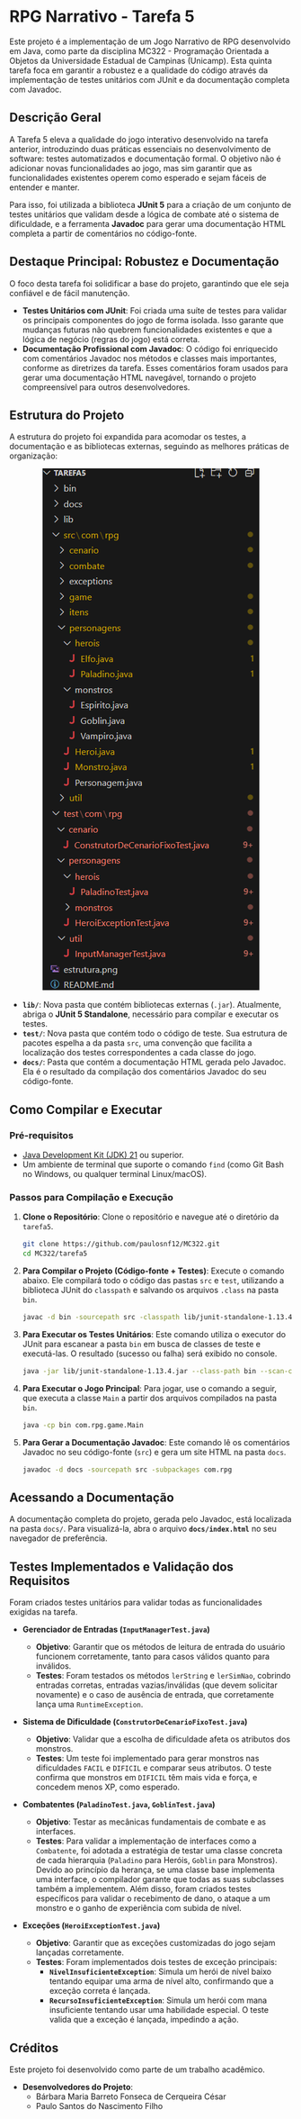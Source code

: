 # RPG Narrativo - Tarefa 5

Este projeto é a implementação de um Jogo Narrativo de RPG desenvolvido em Java, como parte da disciplina MC322 - Programação Orientada a Objetos da Universidade Estadual de Campinas (Unicamp). Esta quinta tarefa foca em garantir a robustez e a qualidade do código através da implementação de testes unitários com JUnit e da documentação completa com Javadoc.

## Descrição Geral

A Tarefa 5 eleva a qualidade do jogo interativo desenvolvido na tarefa anterior, introduzindo duas práticas essenciais no desenvolvimento de software: testes automatizados e documentação formal. O objetivo não é adicionar novas funcionalidades ao jogo, mas sim garantir que as funcionalidades existentes operem como esperado e sejam fáceis de entender e manter.

Para isso, foi utilizada a biblioteca **JUnit 5** para a criação de um conjunto de testes unitários que validam desde a lógica de combate até o sistema de dificuldade, e a ferramenta **Javadoc** para gerar uma documentação HTML completa a partir de comentários no código-fonte.

## Destaque Principal: Robustez e Documentação

O foco desta tarefa foi solidificar a base do projeto, garantindo que ele seja confiável e de fácil manutenção.

*   **Testes Unitários com JUnit**: Foi criada uma suíte de testes para validar os principais componentes do jogo de forma isolada. Isso garante que mudanças futuras não quebrem funcionalidades existentes e que a lógica de negócio (regras do jogo) está correta.
*   **Documentação Profissional com Javadoc**: O código foi enriquecido com comentários Javadoc nos métodos e classes mais importantes, conforme as diretrizes da tarefa. Esses comentários foram usados para gerar uma documentação HTML navegável, tornando o projeto compreensível para outros desenvolvedores.

## Estrutura do Projeto

A estrutura do projeto foi expandida para acomodar os testes, a documentação e as bibliotecas externas, seguindo as melhores práticas de organização:

<p align="center">
  <img src="estrutura.png" alt="Estrutura do projeto da Tarefa 5"/>
</p>

*   **`lib/`**: Nova pasta que contém bibliotecas externas (`.jar`). Atualmente, abriga o **JUnit 5 Standalone**, necessário para compilar e executar os testes.
*   **`test/`**: Nova pasta que contém todo o código de teste. Sua estrutura de pacotes espelha a da pasta `src`, uma convenção que facilita a localização dos testes correspondentes a cada classe do jogo.
*   **`docs/`**: Pasta que contém a documentação HTML gerada pelo Javadoc. Ela é o resultado da compilação dos comentários Javadoc do seu código-fonte.

## Como Compilar e Executar

### Pré-requisitos

*   [Java Development Kit (JDK) 21](https://www.oracle.com/java/technologies/downloads/) ou superior.
*   Um ambiente de terminal que suporte o comando `find` (como Git Bash no Windows, ou qualquer terminal Linux/macOS).

### Passos para Compilação e Execução

1.  **Clone o Repositório**:
    Clone o repositório e navegue até o diretório da `tarefa5`.
    ```bash
    git clone https://github.com/paulosnf12/MC322.git
    cd MC322/tarefa5
    ```

2.  **Para Compilar o Projeto (Código-fonte + Testes)**:
    Execute o comando abaixo. Ele compilará todo o código das pastas `src` e `test`, utilizando a biblioteca JUnit do `classpath` e salvando os arquivos `.class` na pasta `bin`.
    ```bash
    javac -d bin -sourcepath src -classpath lib/junit-standalone-1.13.4.jar $(find src -name "*.java") $(find test -name "*.java")
    ```

3.  **Para Executar os Testes Unitários**:
    Este comando utiliza o executor do JUnit para escanear a pasta `bin` em busca de classes de teste e executá-las. O resultado (sucesso ou falha) será exibido no console.
    ```bash
    java -jar lib/junit-standalone-1.13.4.jar --class-path bin --scan-classpath
    ```

4.  **Para Executar o Jogo Principal**:
    Para jogar, use o comando a seguir, que executa a classe `Main` a partir dos arquivos compilados na pasta `bin`.
    ```bash
    java -cp bin com.rpg.game.Main
    ```

5.  **Para Gerar a Documentação Javadoc**:
    Este comando lê os comentários Javadoc no seu código-fonte (`src`) e gera um site HTML na pasta `docs`.
    ```bash
    javadoc -d docs -sourcepath src -subpackages com.rpg
    ```

## Acessando a Documentação

A documentação completa do projeto, gerada pelo Javadoc, está localizada na pasta `docs/`. Para visualizá-la, abra o arquivo **`docs/index.html`** no seu navegador de preferência.

## Testes Implementados e Validação dos Requisitos

Foram criados testes unitários para validar todas as funcionalidades exigidas na tarefa.

-   **Gerenciador de Entradas (`InputManagerTest.java`)**
    *   **Objetivo**: Garantir que os métodos de leitura de entrada do usuário funcionem corretamente, tanto para casos válidos quanto para inválidos.
    *   **Testes**: Foram testados os métodos `lerString` e `lerSimNao`, cobrindo entradas corretas, entradas vazias/inválidas (que devem solicitar novamente) e o caso de ausência de entrada, que corretamente lança uma `RuntimeException`.

-   **Sistema de Dificuldade (`ConstrutorDeCenarioFixoTest.java`)**
    *   **Objetivo**: Validar que a escolha de dificuldade afeta os atributos dos monstros.
    *   **Testes**: Um teste foi implementado para gerar monstros nas dificuldades `FACIL` e `DIFICIL` e comparar seus atributos. O teste confirma que monstros em `DIFICIL` têm mais vida e força, e concedem menos XP, como esperado.

-   **Combatentes (`PaladinoTest.java`, `GoblinTest.java`)**
    *   **Objetivo**: Testar as mecânicas fundamentais de combate e as interfaces.
    *   **Testes**: Para validar a implementação de interfaces como a `Combatente`, foi adotada a estratégia de testar uma classe concreta de cada hierarquia (`Paladino` para Heróis, `Goblin` para Monstros). Devido ao princípio da herança, se uma classe base implementa uma interface, o compilador garante que todas as suas subclasses também a implementem. Além disso, foram criados testes específicos para validar o recebimento de dano, o ataque a um monstro e o ganho de experiência com subida de nível.

-   **Exceções (`HeroiExceptionTest.java`)**
    *   **Objetivo**: Garantir que as exceções customizadas do jogo sejam lançadas corretamente.
    *   **Testes**: Foram implementados dois testes de exceção principais:
        *   **`NivelInsuficienteException`**: Simula um herói de nível baixo tentando equipar uma arma de nível alto, confirmando que a exceção correta é lançada.
        *   **`RecursoInsuficienteException`**: Simula um herói com mana insuficiente tentando usar uma habilidade especial. O teste valida que a exceção é lançada, impedindo a ação.

## Créditos

Este projeto foi desenvolvido como parte de um trabalho acadêmico.

*   **Desenvolvedores do Projeto**:
    *   Bárbara Maria Barreto Fonseca de Cerqueira César
    *   Paulo Santos do Nascimento Filho